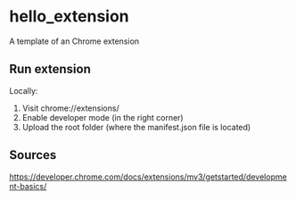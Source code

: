 # hello_extension
A template of an Chrome extension

## Run extension
Locally:
1. Visit chrome://extensions/ 
2. Enable developer mode (in the right corner)
3. Upload the root folder (where the manifest.json file is located)
## Sources
https://developer.chrome.com/docs/extensions/mv3/getstarted/development-basics/ 